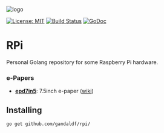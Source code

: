 ![logo](https://user-images.githubusercontent.com/3932259/58835758-1a1e9780-8657-11e9-8dd5-50c34ab75889.png)

[![License: MIT](https://img.shields.io/badge/License-MIT-yellow.svg)](https://opensource.org/licenses/MIT)
[![Build Status](https://travis-ci.org/gandaldf/rpi.svg?branch=master)](https://travis-ci.org/gandaldf/rpi)
[![GoDoc](https://godoc.org/github.com/gandaldf/rpi?status.svg)](https://godoc.org/github.com/gandaldf/rpi)

# RPi
Personal Golang repository for some Raspberry Pi hardware.

### e-Papers
* **[epd7in5](/epd7in5)**: 7.5inch e-paper ([wiki](https://www.waveshare.com/wiki/7.5inch_e-Paper_HAT))

## Installing
```
go get github.com/gandaldf/rpi/
```
